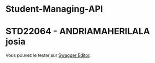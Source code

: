# Student-Managing-API
# **STD22064** - ANDRIAMAHERILALA josia

Vous pouvez le tester sur [Swagger Editor](https://editor.swagger.io/).

